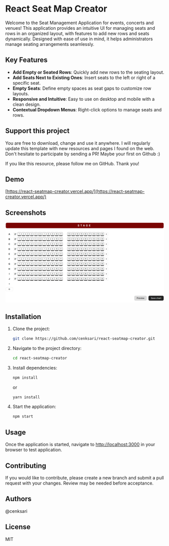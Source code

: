 # React Seat Map Creator

Welcome to the Seat Management Application for events, concerts and venues! This application provides an intuitive UI for managing seats and rows in an organized layout, with features to add new rows and seats dynamically. Designed with ease of use in mind, it helps administrators manage seating arrangements seamlessly.

## Key Features

- **Add Empty or Seated Rows**: Quickly add new rows to the seating layout.
- **Add Seats Next to Existing Ones**: Insert seats to the left or right of a specific seat.
- **Empty Seats**: Define empty spaces as seat gaps to customize row layouts.
- **Responsive and Intuitive**: Easy to use on desktop and mobile with a clean design.
- **Contextual Dropdown Menus**: Right-click options to manage seats and rows.

## Support this project

You are free to download, change and use it anywhere. I will regularly update this template with new resources and pages I found on the web. Don't hesitate to participate by sending a PR! Maybe your first on Github :)

If you like this resource, please follow me on GitHub. Thank you!

## Demo

[https://react-seatmap-creator.vercel.app/](https://react-seatmap-creator.vercel.app/)

## Screenshots

![Album](https://raw.githubusercontent.com/cenksari/react-seatmap-creator/master/screenshots/main.png)

## Installation

1. Clone the project:

   ```bash
   git clone https://github.com/cenksari/react-seatmap-creator.git
   ```

2. Navigate to the project directory:

   ```bash
   cd react-seatmap-creator
   ```

3. Install dependencies:

   ```bash
   npm install
   ```

   or

   ```bash
   yarn install
   ```

4. Start the application:

   ```bash
   npm start
   ```

## Usage

Once the application is started, navigate to [http://localhost:3000](http://localhost:3000) in your browser to test application.

## Contributing

If you would like to contribute, please create a new branch and submit a pull request with your changes. Review may be needed before acceptance.

## Authors

@cenksari

## License

MIT
